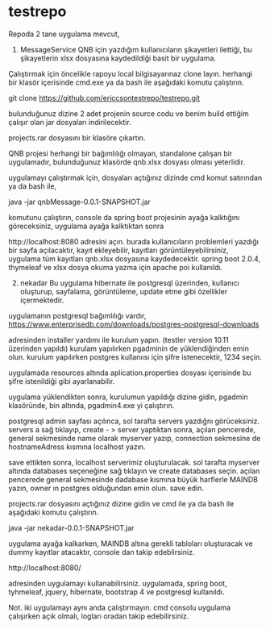 # testrepo
Repoda 2 tane uygulama mevcut, 

1. MessageService
QNB için yazdığım kullanıcıların şikayetleri ilettiği, bu şikayetlerin xlsx dosyasına kaydedildiği basit bir uygulama. 

Çalıştırmak için öncelikle rapoyu local bilgisayarınaz clone layın. herhangi bir klasör içerisinde cmd.exe ya da bash ile aşağıdaki komutu çalıştırın.

git clone https://github.com/ericcsontestrepo/testrepo.git

bulunduğunuz dizine 2 adet projenin source codu ve benim build ettiğim çalışır olan jar dosyaları indirilecektir.

projects.rar dosyasını bir klasöre çıkartın.

QNB projesi herhangi bir bağımlılığı olmayan, standalone çalışan bir uygulamadır, bulunduğunuz klasörde qnb.xlsx dosyası olması yeterlidir. 

uygulamayı çalıştırmak için, dosyaları açtığınız dizinde cmd komut satırından ya da bash ile, 

java -jar qnbMessage-0.0.1-SNAPSHOT.jar


komutunu çalıştırın, console da spring boot projesinin ayağa kalktığını göreceksiniz, uygulama ayağa kalktıktan sonra 

http://localhost:8080
adresini açın. burada kullanıcıların problemleri yazdığı bir sayfa açılacaktır, kayıt ekleyebilir, kayıtları görüntüleyebilirsiniz, uygulama tüm kayıtları qnb.xlsx dosyasına kaydedecektir. spring boot 2.0.4, thymeleaf ve xlsx dosya okuma yazma için apache poi kullanıldı.


2. nekadar
Bu uygulama hibernate ile postgresql üzerinden, kullanıcı oluşturup, sayfalama, görüntüleme, update etme gibi özellikler içermektedir. 

uygulamanın postgresql bağımlılığı vardır, 
https://www.enterprisedb.com/downloads/postgres-postgresql-downloads

adresinden installer yardımı ile kurulum yapın. (testler version 10.11 üzerinden yapıldı)
kurulam yapılırken pgadminin de yüklendiğinden emin olun. kurulum yapılırken postgres kullanıısı için şifre istenecektir, 1234 seçin.

uygulamada resources altında aplication.properties dosyası içerisinde bu şifre istenildiği gibi ayarlanabilir. 

uygulama yüklendikten sonra, kurulumun yapıldığı dizine gidin, pgadmin klasöründe, bin altında, pgadmin4.exe yi çalıştırın. 

postgresql admin sayfası açılınca, sol tarafta servers yazdığnı görüceksiniz.
servers a sağ tıklayıp, create - > server yaptıktan sonra, açılan pencerede, general sekmesinde name olarak myserver yazıp, connection sekmesine de hostnameAdress kısmına localhost yazın.

save ettikten sonra, localhost serverimiz oluşturulacak. sol tarafta myserver altında databases seçeneğine sağ tıklayın ve create databases seçin. açılan pencerede general sekmesinde dadabase kısmına büyük harflerle MAINDB yazın, owner ın postgres olduğundan emin olun. save edin.

projects.rar dosyasını açtığınız dizine gidin ve cmd ile ya da bash ile aşağıdaki komutu çalıştırın.

java -jar nekadar-0.0.1-SNAPSHOT.jar

uygulama ayağa kalkarken, MAINDB altına gerekli tabloları oluşturacak ve dummy kayıtlar atacaktır, console dan takip edeblirsiniz.

http://localhost:8080/

adresinden uygulamayı kullanabilirsiniz. uygulamada, spring boot, tyhmeleaf, jquery, hibernate, bootstrap 4 ve postgresql kullanıldı.

Not. iki uygulamayı aynı anda çalıştırmayın. cmd consolu uygulama çalışırken açık olmalı, logları oradan takip edebilirsiniz. 











